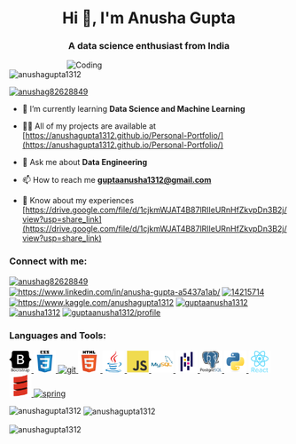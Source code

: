 <h1 align="center">Hi 👋, I'm Anusha Gupta</h1>
<h3 align="center">A data science enthusiast from India</h3>
<img align="right" alt="Coding" width="400" src="https://camo.githubusercontent.com/0f2df9c6430300192232520a10bc3f09066cee3c6f1205da8490ac2b1d69d9e5/68747470733a2f2f6d69722d73332d63646e2d63662e626568616e63652e6e65742f70726f6a6563745f6d6f64756c65732f646973702f3630313031343131363737303437352e363036386265666634363430612e676966">

<p align="left"> <img src="https://komarev.com/ghpvc/?username=anushagupta1312&label=Profile%20views&color=0e75b6&style=flat" alt="anushagupta1312" /> </p>

<p align="left"> <a href="https://twitter.com/anushag82628849" target="blank"><img src="https://img.shields.io/twitter/follow/anushag82628849?logo=twitter&style=for-the-badge" alt="anushag82628849" /></a> </p>

- 🌱 I’m currently learning **Data Science and Machine Learning**

- 👨‍💻 All of my projects are available at [https://anushagupta1312.github.io/Personal-Portfolio/](https://anushagupta1312.github.io/Personal-Portfolio/)

- 💬 Ask me about **Data Engineering**

- 📫 How to reach me **guptaanusha1312@gmail.com**

- 📄 Know about my experiences [https://drive.google.com/file/d/1cjkmWJAT4B87lRIleURnHfZkvpDn3B2j/view?usp=share_link](https://drive.google.com/file/d/1cjkmWJAT4B87lRIleURnHfZkvpDn3B2j/view?usp=share_link)

<h3 align="left">Connect with me:</h3>
<p align="left">
<a href="https://twitter.com/anushag82628849" target="blank"><img align="center" src="https://raw.githubusercontent.com/rahuldkjain/github-profile-readme-generator/master/src/images/icons/Social/twitter.svg" alt="anushag82628849" height="30" width="40" /></a>
<a href="https://linkedin.com/in/https://www.linkedin.com/in/anusha-gupta-a5437a1ab/" target="blank"><img align="center" src="https://raw.githubusercontent.com/rahuldkjain/github-profile-readme-generator/master/src/images/icons/Social/linked-in-alt.svg" alt="https://www.linkedin.com/in/anusha-gupta-a5437a1ab/" height="30" width="40" /></a>
<a href="https://stackoverflow.com/users/14215714" target="blank"><img align="center" src="https://raw.githubusercontent.com/rahuldkjain/github-profile-readme-generator/master/src/images/icons/Social/stack-overflow.svg" alt="14215714" height="30" width="40" /></a>
<a href="https://kaggle.com/https://www.kaggle.com/anushagupta1312" target="blank"><img align="center" src="https://raw.githubusercontent.com/rahuldkjain/github-profile-readme-generator/master/src/images/icons/Social/kaggle.svg" alt="https://www.kaggle.com/anushagupta1312" height="30" width="40" /></a>
<a href="https://www.hackerrank.com/guptaanusha1312" target="blank"><img align="center" src="https://raw.githubusercontent.com/rahuldkjain/github-profile-readme-generator/master/src/images/icons/Social/hackerrank.svg" alt="guptaanusha1312" height="30" width="40" /></a>
<a href="https://www.leetcode.com/anusha1312" target="blank"><img align="center" src="https://raw.githubusercontent.com/rahuldkjain/github-profile-readme-generator/master/src/images/icons/Social/leet-code.svg" alt="anusha1312" height="30" width="40" /></a>
<a href="https://auth.geeksforgeeks.org/user/guptaanusha1312/profile" target="blank"><img align="center" src="https://raw.githubusercontent.com/rahuldkjain/github-profile-readme-generator/master/src/images/icons/Social/geeks-for-geeks.svg" alt="guptaanusha1312/profile" height="30" width="40" /></a>
</p>

<h3 align="left">Languages and Tools:</h3>
<p align="left"> <a href="https://getbootstrap.com" target="_blank" rel="noreferrer"> <img src="https://raw.githubusercontent.com/devicons/devicon/master/icons/bootstrap/bootstrap-plain-wordmark.svg" alt="bootstrap" width="40" height="40"/> </a> <a href="https://www.w3schools.com/css/" target="_blank" rel="noreferrer"> <img src="https://raw.githubusercontent.com/devicons/devicon/master/icons/css3/css3-original-wordmark.svg" alt="css3" width="40" height="40"/> </a> <a href="https://git-scm.com/" target="_blank" rel="noreferrer"> <img src="https://www.vectorlogo.zone/logos/git-scm/git-scm-icon.svg" alt="git" width="40" height="40"/> </a> <a href="https://www.w3.org/html/" target="_blank" rel="noreferrer"> <img src="https://raw.githubusercontent.com/devicons/devicon/master/icons/html5/html5-original-wordmark.svg" alt="html5" width="40" height="40"/> </a> <a href="https://www.java.com" target="_blank" rel="noreferrer"> <img src="https://raw.githubusercontent.com/devicons/devicon/master/icons/java/java-original.svg" alt="java" width="40" height="40"/> </a> <a href="https://developer.mozilla.org/en-US/docs/Web/JavaScript" target="_blank" rel="noreferrer"> <img src="https://raw.githubusercontent.com/devicons/devicon/master/icons/javascript/javascript-original.svg" alt="javascript" width="40" height="40"/> </a> <a href="https://www.mysql.com/" target="_blank" rel="noreferrer"> <img src="https://raw.githubusercontent.com/devicons/devicon/master/icons/mysql/mysql-original-wordmark.svg" alt="mysql" width="40" height="40"/> </a> <a href="https://pandas.pydata.org/" target="_blank" rel="noreferrer"> <img src="https://raw.githubusercontent.com/devicons/devicon/2ae2a900d2f041da66e950e4d48052658d850630/icons/pandas/pandas-original.svg" alt="pandas" width="40" height="40"/> </a> <a href="https://www.postgresql.org" target="_blank" rel="noreferrer"> <img src="https://raw.githubusercontent.com/devicons/devicon/master/icons/postgresql/postgresql-original-wordmark.svg" alt="postgresql" width="40" height="40"/> </a> <a href="https://www.python.org" target="_blank" rel="noreferrer"> <img src="https://raw.githubusercontent.com/devicons/devicon/master/icons/python/python-original.svg" alt="python" width="40" height="40"/> </a> <a href="https://reactjs.org/" target="_blank" rel="noreferrer"> <img src="https://raw.githubusercontent.com/devicons/devicon/master/icons/react/react-original-wordmark.svg" alt="react" width="40" height="40"/> </a> <a href="https://www.scala-lang.org" target="_blank" rel="noreferrer"> <img src="https://raw.githubusercontent.com/devicons/devicon/master/icons/scala/scala-original.svg" alt="scala" width="40" height="40"/> </a> <a href="https://spring.io/" target="_blank" rel="noreferrer"> <img src="https://www.vectorlogo.zone/logos/springio/springio-icon.svg" alt="spring" width="40" height="40"/> </a> </p>

<p><img align="left" src="https://github-readme-stats.vercel.app/api/top-langs?username=anushagupta1312&show_icons=true&locale=en&layout=compact" alt="anushagupta1312" /></p>

<p>&nbsp;<img align="center" src="https://github-readme-stats.vercel.app/api?username=anushagupta1312&show_icons=true&locale=en" alt="anushagupta1312" /></p>

<p><img align="center" src="https://github-readme-streak-stats.herokuapp.com/?user=anushagupta1312&" alt="anushagupta1312" /></p>
